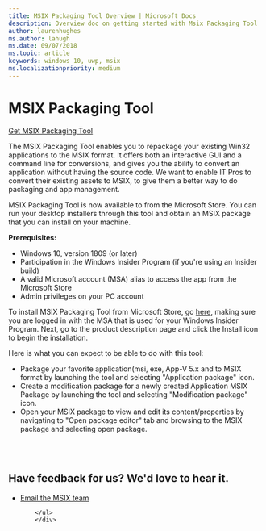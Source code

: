 ```yaml
---
title: MSIX Packaging Tool Overview | Microsoft Docs
description: Overview doc on getting started with Msix Packaging Tool
author: laurenhughes
ms.author: lahugh
ms.date: 09/07/2018
ms.topic: article
keywords: windows 10, uwp, msix
ms.localizationpriority: medium
---
```


# MSIX Packaging Tool 

<div class="nextstepaction"><p><a class="x-hidden-focus" href="https://www.microsoft.com/en-us/p/msix-packaging-tool/9n5lw3jbcxkf" data-linktype="external">Get MSIX Packaging Tool</a></p></div>

The MSIX Packaging Tool enables you to repackage your existing Win32 applications to the MSIX format. It offers both an interactive GUI and a command line for conversions, and gives you the ability to convert an application without having the source code. We want to enable IT Pros to convert their existing assets to MSIX, to give them a better way to do packaging and app management.

MSIX Packaging Tool is now available to from the Microsoft Store. You can run your desktop installers through this tool and obtain an MSIX package that you can install on your machine.

**Prerequisites:**

- Windows 10, version 1809 (or later)
- Participation in the Windows Insider Program (if you're using an Insider build)
- A valid Microsoft account (MSA) alias to access the app from the Microsoft Store 
- Admin privileges on your PC account 
 
To install MSIX Packaging Tool from Microsoft Store, go [here](https://www.microsoft.com/en-us/p/msix-packaging-tool/9n5lw3jbcxkf), making sure you are logged in with the MSA that is used for your Windows Insider Program. Next, go to the product description page and click the Install icon to begin the installation.
 
Here is what you can expect to be able to do with this tool:
 
- Package your favorite application(msi, exe, App-V 5.x and to MSIX format by launching the tool and selecting "Application package" icon.
- Create a modification package for a newly created Application MSIX Package by launching the tool and selecting "Modification package" icon. 
- Open your MSIX package to view and edit its content/properties by navigating to "Open package editor" tab and browsing to the MSIX package and selecting open package.


<br>
<br>
<div class="container centered pageFooter">
        <h2>Have feedback for us? We'd love to hear it.</h2>
        <ul class="links">
           <li>
                <a href="mailto:MSIXWebsiteFeedback@service.microsoft.com" data-linktype="external">
                    Email the MSIX team
                </a>
            </li>
           
        </ul>
		</div>

<!--
 <div class="container centered pageFooter">
        <h2>Keep in touch with us</h2>
        <ul class="links">
           <li>
                <a href="https://techcommunity.microsoft.com/t5/MSIX/ct-p/MSIX">
                    MSIX tech community
                </a>
            </li>
            <li>
                <a href="https://github.com/Microsoft/MSIX-PackageSupportFramework/issues">
                    Package Support Framework
                </a>
            </li>
            <li>
                <a href="https://github.com/Microsoft/msix-packaging/issues">
                    MSIX SDK
                </a>
            </li>
            <li>
                <a href="https://twitter.com/#!/search/realtime/%23msix">
                    Twitter
                </a>
            </li>
            
        </ul>
		</div>
-->
